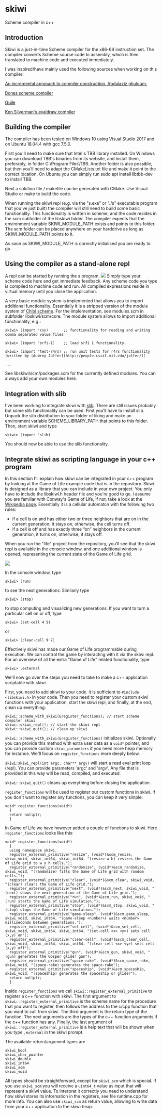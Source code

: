# skiwi
Scheme compiler in c++

Introduction
------------

Skiwi is a just-in-time Scheme compiler for the x86-64 instruction set. The compiler
converts Scheme source code to assembly, which is then translated to machine code and 
executed immediately.

I was inspired/have mainly used the following sources when working on this compiler:

[An incremental approach to compiler construction, Abdulaziz ghuloum.](http://scheme2006.cs.uchicago.edu/11-ghuloum.pdf)

[Bones scheme compiler](http://www.call-with-current-continuation.org/bones/)

[Guile](https://www.gnu.org/software/guile/)

[Ken Silverman's evaldraw compiler](http://advsys.net/ken/download.htm)

Building the compiler
---------------------

The compiler has been tested on Windows 10 using Visual Studio 2017 and on Ubuntu 18.04.4
with gcc 7.5.0.

First you'll need to make sure that Intel's TBB library installed. 
On Windows you can download TBB's binaries from its website, and install them, preferably, in 
folder C:\Program Files\TBB. Another folder is also possible, but then you'll need to
adapt the CMakeLists.txt file and make it point to the correct location.
On Ubuntu you can simply run 
  sudo apt install libtbb-dev 
to install TBB.

Next a solution file / makefile can be generated with CMake. Use Visual Studio or make to build the code.

When running the skiwi repl (e.g. via the "s.exe" or "./s" executable program that you've just built) the compiler will still need to build some basic functionality. This functionality is written in scheme, and the code resides in the scm subfolder of the libskiwi folder. The compiler expects that the environment variable SKIWI_MODULE_PATH exists and points to this folder. The scm folder can be placed anywhere on your harddrive as long as SKIWI_MODULE_PATH points to it.

As soon as SKIWI_MODULE_PATH is correctly initialised you are ready to go.

Using the compiler as a stand-alone repl
----------------------------------------

A repl can be started by running the s program. 
![](images/s_repl.png)
Simply type your scheme code here and get immediate feedback.
Any scheme code you type is compiled to machine code and run. All compiled expressions reside in virtual memory until you close the application. 

A very basic module system is implemented that allows you to import additional functionality. Essentially it is a stripped version of the module system of [Chibi scheme](https://github.com/ashinn/chibi-scheme). For the implementation, see modules.scm in subfolder libskiwi/scm/core.
The module system allows to import additional functionality, e.g.:

    skiwi> (import 'csv)       ;; functionality for reading and writing comma separated value files
  
    skiwi> (import 'srfi-1)    ;; load srfi 1 functionality.
  
    skiwi> (import 'test-r4rs) ;; run unit tests for r4rs functionality (written by [Aubrey Jaffer](http://people.csail.mit.edu/jaffer/))
  
    ...
  
See libskiwi/scm/packages.scm for the currently defined modules. You can always add your own modules here.

Integration with slib
---------------------
I've been working to integrate skiwi with [slib](http://people.csail.mit.edu/jaffer/SLIB). There are still issues probably but some slib functionality can be used. First you'll have to install slib. Unpack the slib distribution to your folder of liking and make an environment variable SCHEME_LIBRARY_PATH that points to this folder. Then, start skiwi and type 

    skiwi> (import 'slib)
You should now be able to use the slib functionality.

Integrate skiwi as scripting language in your c++ program
-----------------------------------------------------------
In this section I'll explain how skiwi can be integrated in your c++ program by looking at the Game of Life example code that is in the repository.
Skiwi is designed as a library that you can include in your own project. You only have to include the libskiwi.h header file and you're good to go.
I assume you are familiar with Conway's Game of Life, if not, take a look at the [Wikipedia page](https://en.wikipedia.org/wiki/Conway%27s_Game_of_Life). Essentially it is a cellular automaton with the following two rules:
-  If a cell is on and has either two or three neighbors that are on in the current generation, it stays on; otherwise, the cell turns off.
 - If a cell is off and has exactly three “on” neighbors in the current generation, it turns on; otherwise, it stays off. 
 
When you run the "life" project from the repository, you'll see that the skiwi repl is available in the console window, and one additional window is opened, representing the current state of the Game of Life grid. 

![](images/life.png)

In the console window, type

    skiwi> (run)
to see the next generations. Similarly type

    skiwi> (stop)
to stop computing and visualizing new generations. If you want to turn a particular cell on or off, type

    skiwi> (set-cell 4 5)
or

    skiwi> (clear-cell 9 7)
Effectively skiwi has made our Game of Life programmable during execution. We can control the game by interacting with it via the skiwi repl.
For an overview of all the extra "Game of Life" related functionality, type

    skiwi> ,external

We'll now go over the steps you need to take to make a c++ application scriptable with skiwi.

First, you need to add skiwi to your code. It is sufficient to `#include <libskiwi.h>` in your code. Then you need to register your custom skiwi functions with your application, start the skiwi repl, and finally, at the end, clean up everything:

    skiwi::scheme_with_skiwi(&register_functions); // start scheme compiler skiwi
    skiwi::skiwi_repl(); // start the skiwi repl
    skiwi::skiwi_quit(); // clean up skiwi
    
`skiwi::scheme_with_skiwi(&register_functions)` initializes skiwi. Optionally you can provide this method with extra user data as a `void*` pointer, and you can provide custom `skiwi_parameters` if you need more heap memory for instance. We'll focus on `register_functions` more deeply below.

`skiwi:skiwi_repl(int argc, char** argv)` will start a read eval print loop (repl). You can provide parameters 'argc' and 'argv'. Any file that is provided in this way will be read, compiled, and executed.

`skiwi::skiwi_quit()` cleans up everything before closing the application.

`register_functions` will be used to register our custom functions in skiwi. If you don't want to register any functions, you can keep it very simple:

    void* register_functions(void*)
      {
      return nullptr;
      }
      
In Game of Life we have however added a couple of functions to skiwi. Here `register_functions` looks like this:

    void* register_functions(void*)
      {
      using namespace skiwi;
      register_external_primitive("resize", (void*)&scm_resize, skiwi_void, skiwi_int64, skiwi_int64, "(resize w h) resizes the Game of Life grid to w x h cells.");
      register_external_primitive("randomize", (void*)&scm_randomize, skiwi_void, "(randomize) fills the Game of Life grid with random cells.");
      register_external_primitive("clear", (void*)&scm_clear, skiwi_void, "(clear) clears the Game of Life grid.");
      register_external_primitive("next", (void*)&scm_next, skiwi_void, "(next) shows the next generation of the Game of Life grid.");
      register_external_primitive("run", (void*)&scm_run, skiwi_void, "(run) starts the Game of Life simulation.");
      register_external_primitive("stop", (void*)&scm_stop, skiwi_void, "(stop) stops the Game of Life simulation.");
      register_external_primitive("game-sleep", (void*)&scm_game_sleep, skiwi_void, skiwi_int64, "(game-sleep <number>) waits <number> milliseconds between generations.");
      register_external_primitive("set-cell", (void*)&scm_set_cell, skiwi_void, skiwi_int64, skiwi_int64, "(set-cell <x> <y>) sets cell (x,y) on");
      register_external_primitive("clear-cell", (void*)&scm_clear_cell, skiwi_void, skiwi_int64, skiwi_int64, "(clear-cell <x> <y>) sets cell (x,y) off");
      register_external_primitive("gun", (void*)&scm_gun, skiwi_void, "(gun) generates the Gosper glider gun");
      register_external_primitive("space-rake", (void*)&scm_space_rake, skiwi_void, "(space-rake) generates the space-rake");
      register_external_primitive("spaceship", (void*)&scm_spaceship, skiwi_void, "(spaceship) generates the spaceship or glider");
      return nullptr;
      }

Inside `register_functions` we call `skiwi::register_external_primitive` to register a c++ function with skiwi.
The first argument to `skiwi::register_external_primitive` is the scheme name for the procedure that you want to register, then follows the address to the c/cpp function that you want to call from skiwi. The third argument is the return type of the function. The next arguments are the types of the c++ function arguments if the c++ function has any. Finally, the last argument of `skiwi::register_external_primitive` is a help text that will be shown when you type `,external` in the skiwi prompt.

The available return/argument types are

    skiwi_bool
    skiwi_char_pointer
    skiwi_double
    skiwi_int64
    skiwi_scm
    skiwi_void    
All types should be straightforward, except for `skiwi_scm` which is special. If you use `skiwi_scm` you will receive a `uint64_t` value as input that will represent a skiwi value. To interpret it correctly you need to understand how skiwi stores its information in the registers, see file runtime.cpp for more info. You can also use `skiwi_scm` as return value, allowing to write data from your c++ application to the skiwi heap.

